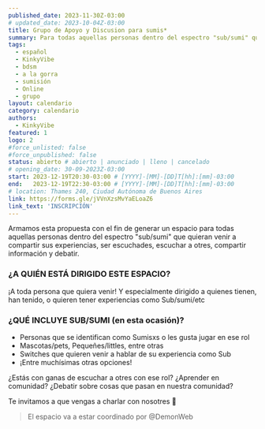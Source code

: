 ```yaml
---
published_date: 2023-11-30Z-03:00
# updated_date: 2023-10-04Z-03:00
title: Grupo de Apoyo y Discusion para sumis*
summary: Para todas aquellas personas dentro del espectro "sub/sumi" que quieran venir a compartir sus experiencias, ser escuchades, escuchar a otres, compartir información y debatir.
tags: 
  - español
  - KinkyVibe
  - bdsm
  - a la gorra
  - sumisión
  - Online
  - grupo
layout: calendario
category: calendario
authors:
  - KinkyVibe
featured: 1
logo: 2
#force_unlisted: false
#force_unpublished: false
status: abierto # abierto | anunciado | lleno | cancelado
# opening_date: 30-09-2023Z-03:00
start: 2023-12-19T20:30-03:00 # [YYYY]-[MM]-[DD]T[hh]:[mm]-03:00
end:   2023-12-19T22:30-03:00 # [YYYY]-[MM]-[DD]T[hh]:[mm]-03:00
# location: Thames 240, Ciudad Autónoma de Buenos Aires
link: https://forms.gle/jVVnXzsMvYaELoaZ6
link_text: 'INSCRIPCIÓN'
---
```


Armamos esta propuesta con el fin de generar un espacio para todas aquellas personas dentro del espectro "sub/sumi" que quieran venir a compartir sus experiencias, ser escuchades, escuchar a otres, compartir información y debatir. 

### ¿A QUIÉN ESTÁ DIRIGIDO ESTE ESPACIO? ###

¡A toda persona que quiera venir! Y especialmente dirigido a quienes tienen, han tenido, o quieren tener experiencias como Sub/sumi/etc 

### ¿QUÉ INCLUYE SUB/SUMI (en esta ocasión)? ###
- Personas que se identifican como Sumisxs o les gusta jugar en ese rol
- Mascotas/pets, Pequeñes/littles, entre otras
- Switches que quieren venir a hablar de su experiencia como Sub
- ¡Entre muchísimas otras opciones!

¿Estás con ganas de escuchar a otres con ese rol? ¿Aprender en comunidad? ¿Debatir sobre cosas que pasan en nuestra comunidad? 

Te invitamos a que vengas a charlar con nosotres 💞

> El espacio va a estar coordinado por @DemonWeb 

<style>
    a {
      color: #222;
      /* text-decoration: none; */
      text-decoration-color: var(--1);
    }
</style>
